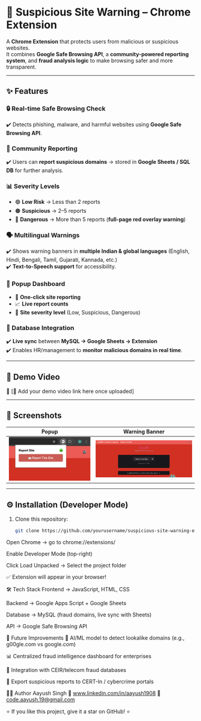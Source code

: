 # 🚨 Suspicious Site Warning – Chrome Extension  

A **Chrome Extension** that protects users from malicious or suspicious websites.  
It combines **Google Safe Browsing API**, a **community-powered reporting system**, and **fraud analysis logic** to make browsing safer and more transparent.  

---

## ✨ Features  

### 🔒 Real-time Safe Browsing Check  
✔️ Detects phishing, malware, and harmful websites using **Google Safe Browsing API**.  

### 📝 Community Reporting  
✔️ Users can **report suspicious domains** → stored in **Google Sheets / SQL DB** for further analysis.  

### 📊 Severity Levels  
- 🟢 **Low Risk** → Less than 2 reports  
- 🟠 **Suspicious** → 2–5 reports  
- 🔴 **Dangerous** → More than 5 reports (**full-page red overlay warning**)  

### 🗣️ Multilingual Warnings  
✔️ Shows warning banners in **multiple Indian & global languages** (English, Hindi, Bengali, Tamil, Gujarati, Kannada, etc.)  
✔️ **Text-to-Speech support** for accessibility.  

### 📌 Popup Dashboard  
- 📩 **One-click site reporting**  
- 📈 **Live report counts**  
- 🚨 **Site severity level** (Low, Suspicious, Dangerous)  

### 📂 Database Integration  
✔️ **Live sync** between **MySQL → Google Sheets → Extension**  
✔️ Enables HR/management to **monitor malicious domains in real time**.  

---

## 🎥 Demo Video  
📌 [🔗 Add your demo video link here once uploaded]  

---

## 📸 Screenshots  

| Popup | Warning Banner |
|-------|----------------|
| ![Popup](popup.png) | ![Banner](banner.png) |  

---

## ⚙️ Installation (Developer Mode)  

1. Clone this repository:  
   ```bash
   git clone https://github.com/yourusername/suspicious-site-warning-extension.git
Open Chrome → go to chrome://extensions/

Enable Developer Mode (top-right)

Click Load Unpacked → Select the project folder

✅ Extension will appear in your browser!

🛠️ Tech Stack
Frontend → JavaScript, HTML, CSS

Backend → Google Apps Script + Google Sheets

Database → MySQL (fraud domains, live sync with Sheets)

API → Google Safe Browsing API

🚀 Future Improvements
🤖 AI/ML model to detect lookalike domains (e.g., g00gle.com vs google.com)

📊 Centralized fraud intelligence dashboard for enterprises

📡 Integration with CEIR/telecom fraud databases

📨 Export suspicious reports to CERT-In / cybercrime portals

👨‍💻 Author
Aayush Singh
💼 www.linkedin.com/in/aayush1908
📧 code.aayush.19@gmail.com

⭐ If you like this project, give it a star on GitHub! ⭐